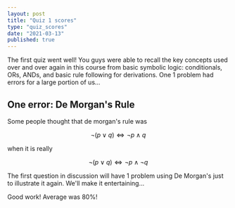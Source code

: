 ```yaml
---
layout: post
title: "Quiz 1 scores"
type: "quiz_scores"
date: "2021-03-13"
published: true
---
```



The first quiz went well! You guys were able to recall the key concepts used over and over again in this course from basic symbolic logic: conditionals, ORs, ANDs, and basic rule following for derivations. One 1 problem had errors for a large portion of us...

## One error: De Morgan's Rule

Some people thought that de morgan's rule was

$$
\neg (p \lor q) \iff \neg p \land q
$$

when it is really

$$
\neg (p \lor q) \iff \neg p \land \neg q
$$

The first question in discussion will have 1 problem using De Morgan's just to illustrate it again. We'll make it entertaining...


Good work! Average was 80%!
